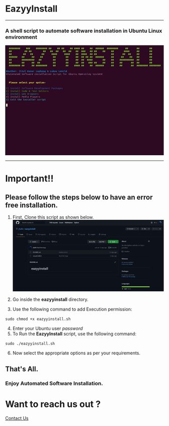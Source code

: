 # **EazyyInstall**
--------------

### A shell script to automate software installation in Ubuntu Linux environment

![EazyyInstall Demo](demo/menu-front.gif)


-------------
# **Important!!**
## Please follow the steps below to have an error free installation.

1) First, Clone this script as shown below.
![EazyyInstall Demo](demo/git-clone.gif)

2) Go inside the **eazyyinstall** directory.
3) Use the following command to add Execution permission:
```
sudo chmod +x eazyyinstall.sh
```
4) Enter your Ubuntu user *password*
5) To Run the **EazyyInstall** script, use the following command:
```
sudo ./eazyyinstall.sh
```
6) Now select the appropriate options as per your requirements.

## That's All.
### Enjoy Automated Software Installation.

# Want to reach us out ?
[Contact Us](mailto:jitulkrlaphong@gmail.com)
